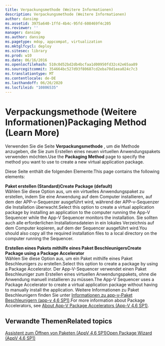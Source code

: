 ```yaml
---
title: Verpackungsmethode (Weitere Informationen)
description: Verpackungsmethode (Weitere Informationen)
author: dansimp
ms.assetid: 3975a640-1ffd-4b4c-95fd-608469f4c205
ms.reviewer: ''
manager: dansimp
ms.author: dansimp
ms.pagetype: mdop, appcompat, virtualization
ms.mktglfcycl: deploy
ms.sitesec: library
ms.prod: w10
ms.date: 06/16/2016
ms.openlocfilehash: 510c0d52bd2db4bcfaa1d00950fd32c42e65aa89
ms.sourcegitcommit: 354664bc527d93f80687cd2eba70d1eea024c7c3
ms.translationtype: MT
ms.contentlocale: de-DE
ms.lasthandoff: 06/26/2020
ms.locfileid: "10806535"
---
```

# <span data-ttu-id="cf351-103">Verpackungsmethode (Weitere Informationen)</span><span class="sxs-lookup"><span data-stu-id="cf351-103">Packaging Method (Learn More)</span></span>


<span data-ttu-id="cf351-104">Verwenden Sie die Seite **Verpackungsmethode** , um die Methode anzugeben, die Sie zum Erstellen eines neuen virtuellen Anwendungspakets verwenden möchten.</span><span class="sxs-lookup"><span data-stu-id="cf351-104">Use the **Packaging Method** page to specify the method you want to use to create a new virtual application package.</span></span>

<span data-ttu-id="cf351-105">Diese Seite enthält die folgenden Elemente:</span><span class="sxs-lookup"><span data-stu-id="cf351-105">This page contains the following elements:</span></span>

<a href="" id="create-package--default-"></a>**<span data-ttu-id="cf351-106">Paket erstellen (Standard)</span><span class="sxs-lookup"><span data-stu-id="cf351-106">Create Package (default)</span></span>**  
<span data-ttu-id="cf351-107">Wählen Sie diese Option aus, um ein virtuelles Anwendungspaket zu erstellen, indem Sie eine Anwendung auf dem Computer installieren, auf dem der APP-v-Sequenzer ausgeführt wird, während der APP-v-Sequenzer die Installation überwacht.</span><span class="sxs-lookup"><span data-stu-id="cf351-107">Select this option to create a virtual application package by installing an application to the computer running the App-V Sequencer while the App-V Sequencer monitors the installation.</span></span> <span data-ttu-id="cf351-108">Sie sollten auch alle erforderlichen Installationsdateien in ein lokales Verzeichnis auf dem Computer kopieren, auf dem der Sequencer ausgeführt wird.</span><span class="sxs-lookup"><span data-stu-id="cf351-108">You should also copy all the required installation files to a local directory on the computer running the Sequencer.</span></span>

<a href="" id="create-package-using-a-package-accelerator"></a>**<span data-ttu-id="cf351-109">Erstellen eines Pakets mithilfe eines Paket Beschleunigers</span><span class="sxs-lookup"><span data-stu-id="cf351-109">Create Package using a Package Accelerator</span></span>**  
<span data-ttu-id="cf351-110">Wählen Sie diese Option aus, um ein Paket mithilfe eines Paket Beschleunigers zu erstellen.</span><span class="sxs-lookup"><span data-stu-id="cf351-110">Select this option to create a package by using a Package Accelerator.</span></span> <span data-ttu-id="cf351-111">Der App-V-Sequencer verwendet einen Paket Beschleuniger zum Erstellen eines virtuellen Anwendungspakets, ohne die Anwendung manuell installieren zu müssen.</span><span class="sxs-lookup"><span data-stu-id="cf351-111">The App-V Sequencer uses a Package Accelerator to create a virtual application package without having to manually install the application.</span></span> <span data-ttu-id="cf351-112">Weitere Informationen zu Paket Beschleunigern finden Sie unter [Informationen zu app-v-Paket Beschleunigern (app-v 4,6 SP1)](about-app-v-package-accelerators--app-v-46-sp1-.md).</span><span class="sxs-lookup"><span data-stu-id="cf351-112">For more information about Package Accelerators, see [About App-V Package Accelerators (App-V 4.6 SP1)](about-app-v-package-accelerators--app-v-46-sp1-.md).</span></span>

## <span data-ttu-id="cf351-113">Verwandte Themen</span><span class="sxs-lookup"><span data-stu-id="cf351-113">Related topics</span></span>


[<span data-ttu-id="cf351-114">Assistent zum Öffnen von Paketen (AppV 4,6 SP1)</span><span class="sxs-lookup"><span data-stu-id="cf351-114">Open Package Wizard (AppV 4.6 SP1)</span></span>](open-package-wizard---appv-46-sp1-.md)

 

 





